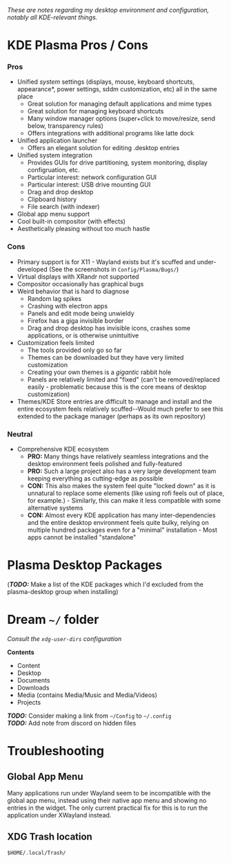 _These are notes regarding my desktop environment and configuration, notably all KDE-relevant things._ 

# KDE Plasma Pros / Cons
### Pros
- Unified *system* settings (displays, mouse, keyboard shortcuts, appearance\*, power settings, sddm customization, etc) all in the same place
	- Great solution for managing default applications and mime types
	- Great solution for managing keyboard shortcuts
	- Many window manager options (super+click to move/resize, send below, transparency rules)
	- Offers integrations with additional programs like latte dock
- Unified application launcher
	- Offers an elegant solution for editing .desktop entries
- Unified system integration
	- Provides GUIs for drive partitioning, system monitoring, display configruation, etc.
	- Particular interest: network configuration GUI
	- Particular interest: USB drive mounting GUI
	- Drag and drop desktop
	- Clipboard history
	- File search (with indexer)
- Global app menu support
- Cool built-in compositor (with effects)  
- Aesthetically pleasing without too much hastle  

### Cons
- Primary support is for X11 - Wayland exists but it's scuffed and under-developed (See the screenshots in `Config/Plasma/Bugs/`)
- Virtual displays with XRandr not supported
- Compositor occasionally has graphical bugs
- Weird behavior that is hard to diagnose
	- Random lag spikes
	- Crashing with electron apps
	- Panels and edit mode being unwieldy
	- Firefox has a giga invisible border
	- Drag and drop desktop has invisible icons, crashes some applications, or is otherwise unintuitive
- Customization feels limited
	- The tools provided only go so far
	- Themes can be downloaded but they have very limited customization
	- Creating your own themes is a _gigantic_ rabbit hole
	- Panels are relatively limited and "fixed" (can't be removed/replaced easily - problematic because this is the core means of desktop customization)
- Themes/KDE Store entries are difficult to manage and install and the entire ecosystem feels relatively scuffed--Would much prefer to see this extended to the package manager (perhaps as its own repository)

### Neutral
- Comprehensive KDE ecosystem
	- **PRO:** Many things have relatively seamless integrations and the desktop environment feels polished and fully-featured
	- **PRO:** Such a large project also has a very large development team keeping everything as cutting-edge as possible
	- **CON:** This also makes the system feel quite "locked down" as it is unnatural to replace some elements (like using rofi feels out of place, for example.) - Similarly, this can make it less compatible with some alternative systems
	- **CON:** Almost every KDE application has many inter-dependencies and the entire desktop environment feels quite bulky, relying on multiple hundred packages even for a "minimal" installation - Most apps cannot be installed "standalone"

# Plasma Desktop Packages
(_**TODO:**_ Make a list of the KDE packages which I'd excluded from the plasma-desktop group when installing)

# Dream `~/` folder
_Consult the `xdg-user-dirs` configuration_  

**Contents**
- Content
- Desktop
- Documents
- Downloads
- Media (contains Media/Music and Media/Videos)
- Projects

_**TODO:**_ Consider making a link from `~/Config` to `~/.config`  
_**TODO:**_ Add note from discord on hidden files  

# Troubleshooting
## Global App Menu
Many applications run under Wayland seem to be incompatible with the global app menu, instead using their native app menu and showing no entries in the widget. The only current practical fix for this is to run the application under XWayland instead.  

## XDG Trash location
`$HOME/.local/Trash/`